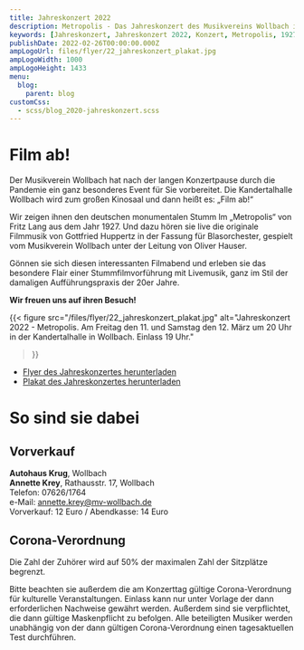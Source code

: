 ```yaml
---
title: Jahreskonzert 2022
description: Metropolis - Das Jahreskonzert des Musikvereins Wollbach im Jahr 2020.
keywords: [Jahreskonzert, Jahreskonzert 2022, Konzert, Metropolis, 1927, Fritz Lang, Filmgeschichte]
publishDate: 2022-02-26T00:00:00.000Z
ampLogoUrl: files/flyer/22_jahreskonzert_plakat.jpg
ampLogoWidth: 1000
ampLogoHeight: 1433
menu:
  blog:
    parent: blog
customCss:
  - scss/blog_2020-jahreskonzert.scss
---
```


# Film ab!

Der Musikverein Wollbach hat nach der langen Konzertpause durch die Pandemie ein ganz
besonderes Event für Sie vorbereitet. Die Kandertalhalle Wollbach wird zum großen
Kinosaal und dann heißt es: „Film ab!“

Wir zeigen ihnen den deutschen monumentalen Stumm lm „Metropolis“ von Fritz Lang
aus dem Jahr 1927. Und dazu hören sie live die originale Filmmusik von Gottfried Huppertz
in der Fassung für Blasorchester, gespielt vom Musikverein Wollbach unter der Leitung von
Oliver Hauser.

Gönnen sie sich diesen interessanten Filmabend und erleben sie das besondere Flair
einer Stummfilmvorführung mit Livemusik, ganz im Stil der damaligen Aufführungspraxis
der 20er Jahre.

**Wir freuen uns auf ihren Besuch!**

{{< figure src="/files/flyer/22_jahreskonzert_plakat.jpg"
           alt="Jahreskonzert 2022 - Metropolis. Am Freitag den 11. und Samstag den 12. März um 20 Uhr in der Kandertalhalle in Wollbach. Einlass 19 Uhr."
>}}

- [Flyer des Jahreskonzertes herunterladen](/files/flyer/22_jahreskonzert_flyer.pdf)
- [Plakat des Jahreskonzertes herunterladen](/files/flyer/22_jahreskonzert_plakat.pdf)

# So sind sie dabei

## Vorverkauf

**Autohaus Krug**, Wollbach<br />
**Annette Krey**, Rathausstr. 17, Wollbach<br />
Telefon: 07626/1764<br />
e-Mail: annette.krey@mv-wollbach.de<br />
Vorverkauf: 12 Euro / Abendkasse: 14 Euro

## Corona-Verordnung
Die Zahl der Zuhörer wird auf 50% der maximalen Zahl der Sitzplätze begrenzt.

Bitte beachten sie außerdem die am Konzerttag gültige Corona-Verordnung für kulturelle
Veranstaltungen. Einlass kann nur unter Vorlage der dann erforderlichen Nachweise gewährt werden.
Außerdem sind sie verpflichtet, die dann gültige Maskenpflicht zu befolgen.
Alle beteiligten Musiker werden unabhängig von der dann gültigen Corona-Verordnung einen
tagesaktuellen Test durchführen.

